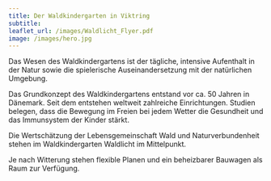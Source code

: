 ```yaml
---
title: Der Waldkindergarten in Viktring
subtitle: 
leaflet_url: /images/Waldlicht_Flyer.pdf
image: /images/hero.jpg
---
```


Das Wesen des Waldkindergartens ist der tägliche, intensive Aufenthalt in der Natur sowie die spielerische Auseinandersetzung mit der natürlichen Umgebung.

Das Grundkonzept des Waldkindergartens entstand vor ca. 50 Jahren in Dänemark. Seit dem entstehen weltweit zahlreiche Einrichtungen. Studien belegen, dass die Bewegung im Freien bei jedem Wetter die Gesundheit und das Immunsystem der Kinder stärkt.

Die Wertschätzung der Lebensgemeinschaft Wald und Naturverbundenheit stehen im Waldkindergarten Waldlicht im Mittelpunkt.

Je nach Witterung stehen flexible Planen und ein beheizbarer Bauwagen als Raum zur Verfügung.
